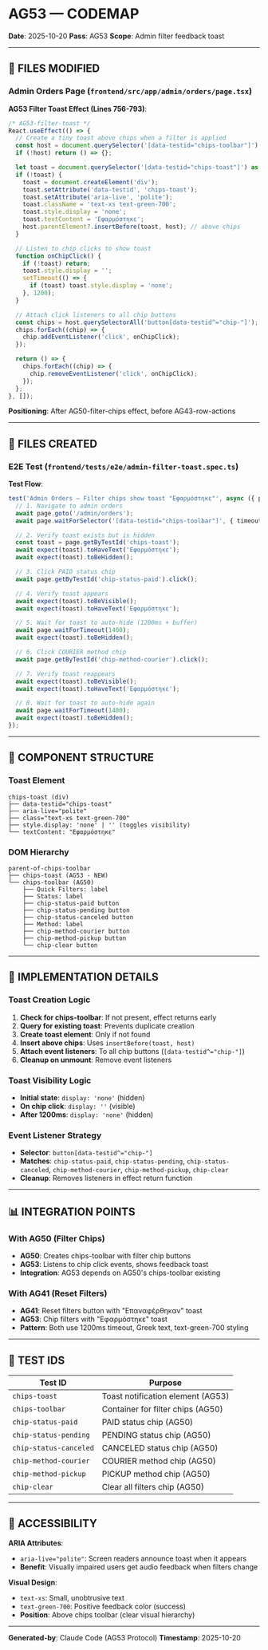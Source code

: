 # AG53 — CODEMAP

**Date**: 2025-10-20
**Pass**: AG53
**Scope**: Admin filter feedback toast

---

## 📂 FILES MODIFIED

### Admin Orders Page (`frontend/src/app/admin/orders/page.tsx`)

**AG53 Filter Toast Effect (Lines 756-793)**:
```typescript
/* AG53-filter-toast */
React.useEffect(() => {
  // Create a tiny toast above chips when a filter is applied
  const host = document.querySelector('[data-testid="chips-toolbar"]') as HTMLElement | null;
  if (!host) return () => {};

  let toast = document.querySelector('[data-testid="chips-toast"]') as HTMLElement | null;
  if (!toast) {
    toast = document.createElement('div');
    toast.setAttribute('data-testid', 'chips-toast');
    toast.setAttribute('aria-live', 'polite');
    toast.className = 'text-xs text-green-700';
    toast.style.display = 'none';
    toast.textContent = 'Εφαρμόστηκε';
    host.parentElement?.insertBefore(toast, host); // above chips
  }

  // Listen to chip clicks to show toast
  function onChipClick() {
    if (!toast) return;
    toast.style.display = '';
    setTimeout(() => {
      if (toast) toast.style.display = 'none';
    }, 1200);
  }

  // Attach click listeners to all chip buttons
  const chips = host.querySelectorAll('button[data-testid^="chip-"]');
  chips.forEach((chip) => {
    chip.addEventListener('click', onChipClick);
  });

  return () => {
    chips.forEach((chip) => {
      chip.removeEventListener('click', onChipClick);
    });
  };
}, []);
```

**Positioning**: After AG50-filter-chips effect, before AG43-row-actions

---

## 📂 FILES CREATED

### E2E Test (`frontend/tests/e2e/admin-filter-toast.spec.ts`)

**Test Flow**:
```typescript
test('Admin Orders — Filter chips show toast "Εφαρμόστηκε"', async ({ page }) => {
  // 1. Navigate to admin orders
  await page.goto('/admin/orders');
  await page.waitForSelector('[data-testid="chips-toolbar"]', { timeout: 5000 });

  // 2. Verify toast exists but is hidden
  const toast = page.getByTestId('chips-toast');
  await expect(toast).toHaveText('Εφαρμόστηκε');
  await expect(toast).toBeHidden();

  // 3. Click PAID status chip
  await page.getByTestId('chip-status-paid').click();

  // 4. Verify toast appears
  await expect(toast).toBeVisible();
  await expect(toast).toHaveText('Εφαρμόστηκε');

  // 5. Wait for toast to auto-hide (1200ms + buffer)
  await page.waitForTimeout(1400);
  await expect(toast).toBeHidden();

  // 6. Click COURIER method chip
  await page.getByTestId('chip-method-courier').click();

  // 7. Verify toast reappears
  await expect(toast).toBeVisible();
  await expect(toast).toHaveText('Εφαρμόστηκε');

  // 8. Wait for toast to auto-hide again
  await page.waitForTimeout(1400);
  await expect(toast).toBeHidden();
});
```

---

## 🎨 COMPONENT STRUCTURE

### Toast Element
```
chips-toast (div)
├── data-testid="chips-toast"
├── aria-live="polite"
├── class="text-xs text-green-700"
├── style.display: 'none' | '' (toggles visibility)
└── textContent: "Εφαρμόστηκε"
```

### DOM Hierarchy
```
parent-of-chips-toolbar
├── chips-toast (AG53 - NEW)
└── chips-toolbar (AG50)
    ├── Quick Filters: label
    ├── Status: label
    ├── chip-status-paid button
    ├── chip-status-pending button
    ├── chip-status-canceled button
    ├── Method: label
    ├── chip-method-courier button
    ├── chip-method-pickup button
    └── chip-clear button
```

---

## 🔧 IMPLEMENTATION DETAILS

### Toast Creation Logic
1. **Check for chips-toolbar**: If not present, effect returns early
2. **Query for existing toast**: Prevents duplicate creation
3. **Create toast element**: Only if not found
4. **Insert above chips**: Uses `insertBefore(toast, host)`
5. **Attach event listeners**: To all chip buttons (`[data-testid^="chip-"]`)
6. **Cleanup on unmount**: Remove event listeners

### Toast Visibility Logic
- **Initial state**: `display: 'none'` (hidden)
- **On chip click**: `display: ''` (visible)
- **After 1200ms**: `display: 'none'` (hidden)

### Event Listener Strategy
- **Selector**: `button[data-testid^="chip-"]`
- **Matches**: `chip-status-paid`, `chip-status-pending`, `chip-status-canceled`, `chip-method-courier`, `chip-method-pickup`, `chip-clear`
- **Cleanup**: Removes listeners in effect return function

---

## 📊 INTEGRATION POINTS

### With AG50 (Filter Chips)
- **AG50**: Creates chips-toolbar with filter chip buttons
- **AG53**: Listens to chip click events, shows feedback toast
- **Integration**: AG53 depends on AG50's chips-toolbar existing

### With AG41 (Reset Filters)
- **AG41**: Reset filters button with "Επαναφέρθηκαν" toast
- **AG53**: Chip filters with "Εφαρμόστηκε" toast
- **Pattern**: Both use 1200ms timeout, Greek text, text-green-700 styling

---

## 🎯 TEST IDS

| Test ID | Purpose |
|---------|---------|
| `chips-toast` | Toast notification element (AG53) |
| `chips-toolbar` | Container for filter chips (AG50) |
| `chip-status-paid` | PAID status chip (AG50) |
| `chip-status-pending` | PENDING status chip (AG50) |
| `chip-status-canceled` | CANCELED status chip (AG50) |
| `chip-method-courier` | COURIER method chip (AG50) |
| `chip-method-pickup` | PICKUP method chip (AG50) |
| `chip-clear` | Clear all filters chip (AG50) |

---

## 📐 ACCESSIBILITY

**ARIA Attributes**:
- `aria-live="polite"`: Screen readers announce toast when it appears
- **Benefit**: Visually impaired users get audio feedback when filters change

**Visual Design**:
- `text-xs`: Small, unobtrusive text
- `text-green-700`: Positive feedback color (success)
- **Position**: Above chips toolbar (clear visual hierarchy)

---

**Generated-by**: Claude Code (AG53 Protocol)
**Timestamp**: 2025-10-20

